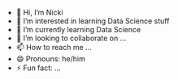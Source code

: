 - 👋 Hi, I’m Nicki
- 👀 I’m interested in learning Data Science stuff
- 🌱 I’m currently learning Data Science
- 💞️ I’m looking to collaborate on ...
- 📫 How to reach me ...
- 😄 Pronouns: he/him
- ⚡ Fun fact: ...

<!---
sandtwich/sandtwich is a ✨ special ✨ repository because its `README.md` (this file) appears on your GitHub profile.
You can click the Preview link to take a look at your changes.
--->
